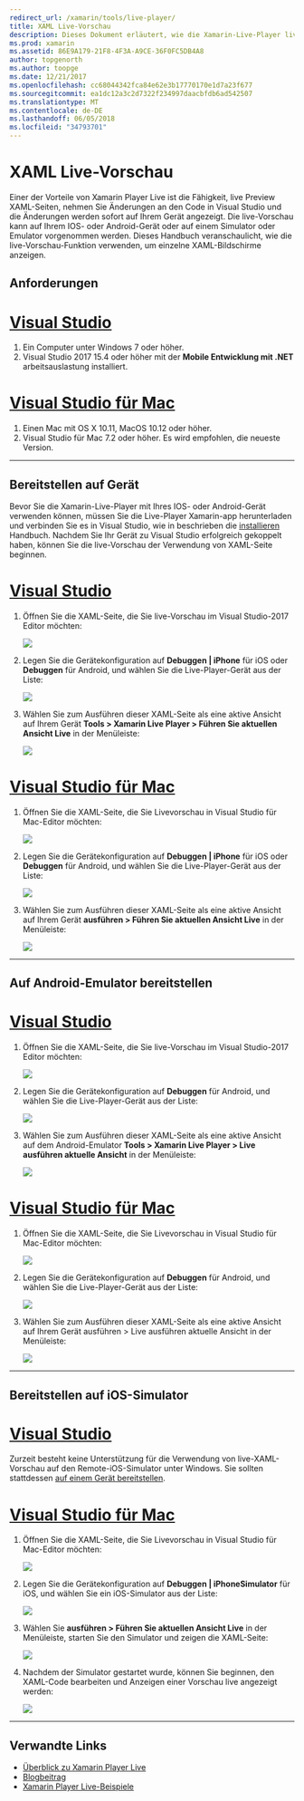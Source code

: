 ```yaml
---
redirect_url: /xamarin/tools/live-player/
title: XAML Live-Vorschau
description: Dieses Dokument erläutert, wie die Xamarin-Live-Player live Preview XAML-Seiten, nehmen Sie Änderungen an der XAML-Code und die Änderungen werden sofort auf Gerät angezeigt.
ms.prod: xamarin
ms.assetid: 86E9A179-21F8-4F3A-A9CE-36F0FC5DB4A8
author: topgenorth
ms.author: toopge
ms.date: 12/21/2017
ms.openlocfilehash: cc68044342fca84e62e3b17770170e1d7a23f677
ms.sourcegitcommit: ea1dc12a3c2d7322f234997daacbfdb6ad542507
ms.translationtype: MT
ms.contentlocale: de-DE
ms.lasthandoff: 06/05/2018
ms.locfileid: "34793701"
---
```

# <a name="xaml-live-previewing"></a>XAML Live-Vorschau

Einer der Vorteile von Xamarin Player Live ist die Fähigkeit, live Preview XAML-Seiten, nehmen Sie Änderungen an den Code in Visual Studio und die Änderungen werden sofort auf Ihrem Gerät angezeigt. Die live-Vorschau kann auf Ihrem IOS- oder Android-Gerät oder auf einem Simulator oder Emulator vorgenommen werden. Dieses Handbuch veranschaulicht, wie die live-Vorschau-Funktion verwenden, um einzelne XAML-Bildschirme anzeigen.

## <a name="requirements"></a>Anforderungen

# <a name="visual-studiotabwindows"></a>[Visual Studio](#tab/windows)

1. Ein Computer unter Windows 7 oder höher.
2. Visual Studio 2017 15.4 oder höher mit der **Mobile Entwicklung mit .NET** arbeitsauslastung installiert.

# <a name="visual-studio-for-mactabmacos"></a>[Visual Studio für Mac](#tab/macos)

1. Einen Mac mit OS X 10.11, MacOS 10.12 oder höher.
2. Visual Studio für Mac 7.2 oder höher. Es wird empfohlen, die neueste Version.

-----

<a name="deploydevice" />

## <a name="deploying-to-device"></a>Bereitstellen auf Gerät

Bevor Sie die Xamarin-Live-Player mit Ihres IOS- oder Android-Gerät verwenden können, müssen Sie die Live-Player Xamarin-app herunterladen und verbinden Sie es in Visual Studio, wie in beschrieben die [installieren](~/tools/live-player/install.md) Handbuch. Nachdem Sie Ihr Gerät zu Visual Studio erfolgreich gekoppelt haben, können Sie die live-Vorschau der Verwendung von XAML-Seite beginnen. 

# <a name="visual-studiotabwindows"></a>[Visual Studio](#tab/windows)

1. Öffnen Sie die XAML-Seite, die Sie live-Vorschau im Visual Studio-2017 Editor möchten:

    ![](live-view-images/vs-image1.png)

2. Legen Sie die Gerätekonfiguration auf **Debuggen | iPhone** für iOS oder **Debuggen** für Android, und wählen Sie die Live-Player-Gerät aus der Liste:

    ![](live-view-images/vs-image2.png)

3. Wählen Sie zum Ausführen dieser XAML-Seite als eine aktive Ansicht auf Ihrem Gerät **Tools > Xamarin Live Player > Führen Sie aktuellen Ansicht Live** in der Menüleiste:

    ![](live-view-images/vs-image3.png)

# <a name="visual-studio-for-mactabmacos"></a>[Visual Studio für Mac](#tab/macos)

1. Öffnen Sie die XAML-Seite, die Sie Livevorschau in Visual Studio für Mac-Editor möchten:

    ![](live-view-images/image1.png)

2. Legen Sie die Gerätekonfiguration auf **Debuggen | iPhone** für iOS oder **Debuggen** für Android, und wählen Sie die Live-Player-Gerät aus der Liste:

    ![](live-view-images/image2.png)

3. Wählen Sie zum Ausführen dieser XAML-Seite als eine aktive Ansicht auf Ihrem Gerät **ausführen > Führen Sie aktuellen Ansicht Live** in der Menüleiste:

    ![](live-view-images/image3.png)

-----

## <a name="deploying-to-android-emulator"></a>Auf Android-Emulator bereitstellen

# <a name="visual-studiotabvswin"></a>[Visual Studio](#tab/vswin)

1. Öffnen Sie die XAML-Seite, die Sie live-Vorschau im Visual Studio-2017 Editor möchten:

    ![](live-view-images/vs-image1.png)

2. Legen Sie die Gerätekonfiguration auf **Debuggen** für Android, und wählen Sie die Live-Player-Gerät aus der Liste:

    ![](live-view-images/vs-image4.png)

3. Wählen Sie zum Ausführen dieser XAML-Seite als eine aktive Ansicht auf dem Android-Emulator **Tools > Xamarin Live Player > Live ausführen aktuelle Ansicht** in der Menüleiste:

    ![](live-view-images/vs-image3.png)

# <a name="visual-studio-for-mactabvsmac"></a>[Visual Studio für Mac](#tab/vsmac)

1. Öffnen Sie die XAML-Seite, die Sie Livevorschau in Visual Studio für Mac-Editor möchten:

    ![](live-view-images/image7.png)

2. Legen Sie die Gerätekonfiguration auf **Debuggen** für Android, und wählen Sie die Live-Player-Gerät aus der Liste:

    ![](live-view-images/image6.png)

3. Wählen Sie zum Ausführen dieser XAML-Seite als eine aktive Ansicht auf Ihrem Gerät ausführen > Live ausführen aktuelle Ansicht in der Menüleiste:

    ![](live-view-images/image3.png)

-----

## <a name="deploying-to-ios-simulator"></a>Bereitstellen auf iOS-Simulator

# <a name="visual-studiotabvswin"></a>[Visual Studio](#tab/vswin)

Zurzeit besteht keine Unterstützung für die Verwendung von live-XAML-Vorschau auf den Remote-iOS-Simulator unter Windows. Sie sollten stattdessen [auf einem Gerät bereitstellen](#deploydevice).

# <a name="visual-studio-for-mactabvsmac"></a>[Visual Studio für Mac](#tab/vsmac)

1. Öffnen Sie die XAML-Seite, die Sie Livevorschau in Visual Studio für Mac-Editor möchten:

    ![](live-view-images/image1.png)

2. Legen Sie die Gerätekonfiguration auf **Debuggen | iPhoneSimulator** für iOS, und wählen Sie ein iOS-Simulator aus der Liste:

    ![](live-view-images/image2.png)

3. Wählen Sie **ausführen > Führen Sie aktuellen Ansicht Live** in der Menüleiste, starten Sie den Simulator und zeigen die XAML-Seite:

    ![](live-view-images/image4.png)

4. Nachdem der Simulator gestartet wurde, können Sie beginnen, den XAML-Code bearbeiten und Anzeigen einer Vorschau live angezeigt werden:

    ![](live-view-images/image5.png)  

-----

## <a name="related-links"></a>Verwandte Links

- [Überblick zu Xamarin Player Live](https://xamarin.com/live)
- [Blogbeitrag](https://blog.xamarin.com/live-player/)
- [Xamarin Player Live-Beispiele](~/tools/live-player/samples.md)
